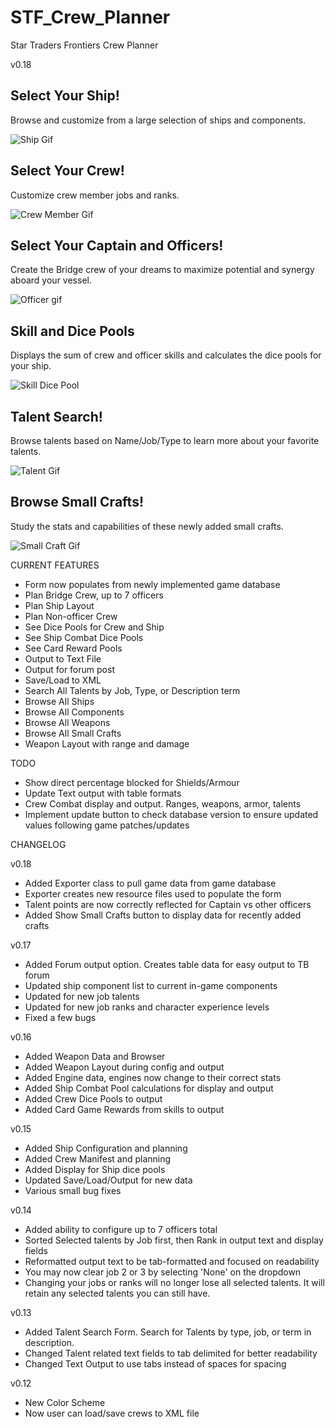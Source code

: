 # STF_Crew_Planner
Star Traders Frontiers Crew Planner 

v0.18

## Select Your Ship!
Browse and customize from a large selection of ships and components.

![Ship Gif](STF_Crew_Planner/STFGifs/Ship.gif)

## Select Your Crew!
Customize crew member jobs and ranks.

![Crew Member Gif](STF_Crew_Planner/STFGifs/CrewMembers.gif)

## Select Your Captain and Officers!
Create the Bridge crew of your dreams to maximize potential and synergy aboard your vessel.

![Officer gif](STF_Crew_Planner/STFGifs/Officer.gif)

## Skill and Dice Pools
Displays the sum of crew and officer skills and calculates the dice pools for your ship.

![Skill Dice Pool](STF_Crew_Planner/STFGifs/SkillDicePools.gif)

## Talent Search!
Browse talents based on Name/Job/Type to learn more about your favorite talents.

![Talent Gif](STF_Crew_Planner/STFGifs/Talent.gif)

## Browse Small Crafts!
Study the stats and capabilities of these newly added small crafts.

![Small Craft Gif](STF_Crew_Planner/STFGifs/SmallCraft.gif)

CURRENT FEATURES
- Form now populates from newly implemented game database
- Plan Bridge Crew, up to 7 officers
- Plan Ship Layout
- Plan Non-officer Crew
- See Dice Pools for Crew and Ship
- See Ship Combat Dice Pools
- See Card Reward Pools
- Output to Text File
- Output for forum post
- Save/Load to XML
- Search All Talents by Job, Type, or Description term
- Browse All Ships
- Browse All Components
- Browse All Weapons
- Browse All Small Crafts
- Weapon Layout with range and damage


TODO
- Show direct percentage blocked for Shields/Armour
- Update Text output with table formats
- Crew Combat display and output.  Ranges, weapons, armor, talents
- Implement update button to check database version to ensure updated values following game patches/updates


CHANGELOG

v0.18
- Added Exporter class to pull game data from game database
- Exporter creates new resource files used to populate the form
- Talent points are now correctly reflected for Captain vs other officers
- Added Show Small Crafts button to display data for recently added crafts 

v0.17
- Added Forum output option.  Creates table data for easy output to TB forum
- Updated ship component list to current in-game components
- Updated for new job talents
- Updated for new job ranks and character experience levels
- Fixed a few bugs

v0.16
- Added Weapon Data and Browser
- Added Weapon Layout during config and output
- Added Engine data, engines now change to their correct stats
- Added Ship Combat Pool calculations for display and output
- Added Crew Dice Pools to output
- Added Card Game Rewards from skills to output

v0.15
- Added Ship Configuration and planning
- Added Crew Manifest and planning
- Added Display for Ship dice pools
- Updated Save/Load/Output for new data
- Various small bug fixes

v0.14
- Added ability to configure up to 7 officers total
- Sorted Selected talents by Job first, then Rank in output text and display fields
- Reformatted output text to be tab-formatted and focused on readability
- You may now clear job 2 or 3 by selecting 'None' on the dropdown
- Changing your jobs or ranks will no longer lose all selected talents. It will retain any selected talents you can still have.

v0.13
- Added Talent Search Form. Search for Talents by type, job, or term in description.
- Changed Talent related text fields to tab delimited for better readability
- Changed Text Output to use tabs instead of spaces for spacing

v0.12
- New Color Scheme
- Now user can load/save crews to XML file
